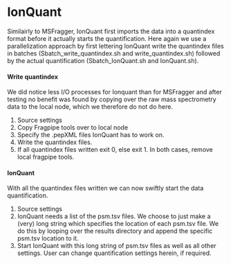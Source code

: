 # IonQuant

Similairly to MSFragger, IonQuant first imports the data into a quantindex format before it actually starts the quantification. Here again we use a parallelization approach by first lettering IonQuant write the quantindex files in batches (Sbatch_write_quantindex.sh and write_quantindex.sh) followed by the actual quantification (Sbatch_IonQuant.sh and IonQuant.sh).

#### Write quantindex

We did notice less I/O processes for Ionquant than for MSFragger and after testing no benefit was found by copying over the raw mass spectrometry data to the local node, which we therefore do not do here.

1. Source settings
2. Copy Fragpipe tools over to local node
3. Specify the .pepXML files IonQuant has to work on.
4. Write the quantindex files. 
5. If all quantindex files written exit 0, else exit 1. In both cases, remove local fragpipe tools.

#### IonQuant

With all the quantindex files written we can now swiftly start the data quantification. 

1. Source settings
2. IonQuant needs a list of the psm.tsv files. We choose to just make a (very) long string which specifies the location of each psm.tsv file. We do this by looping over the results directory and append the specific psm.tsv location to it.
3. Start IonQuant with this long string of psm.tsv files as well as all other settings. User can change quantification settings herein, if required.
